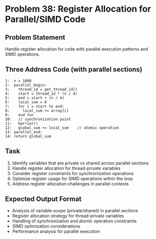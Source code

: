 # Problem 38: Register Allocation for Parallel/SIMD Code

## Problem Statement
Handle register allocation for code with parallel execution patterns and SIMD operations.

## Three Address Code (with parallel sections)
```
1:  n = 1000
2:  parallel_begin:
3:    thread_id = get_thread_id()
4:    start = thread_id * (n / 4)
5:    end = start + (n / 4)
6:    local_sum = 0
7:    for i = start to end:
8:      local_sum += array[i]
9:    end for
10:   // synchronization point
11:   barrier()
12:   global_sum += local_sum    // atomic operation
13: parallel_end:
14: return global_sum
```

## Task
1. Identify variables that are private vs shared across parallel sections
2. Handle register allocation for thread-private variables
3. Consider register constraints for synchronization operations
4. Optimize register usage for SIMD operations within the loop
5. Address register allocation challenges in parallel contexts

## Expected Output Format
- Analysis of variable scope (private/shared) in parallel sections
- Register allocation strategy for thread-private variables
- Handling of synchronization and atomic operation constraints
- SIMD optimization considerations
- Performance analysis for parallel execution
